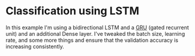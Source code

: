 # Classification using LSTM

In this example I'm using a bidirectional LSTM and a [GRU](https://www.tensorflow.org/api_docs/python/tf/keras/layers/GRU?hl=en) (gated recurrent unit) and an additional Dense layer. I've tweaked the batch size, learning rate, and some more things and ensure that the validation accuracy is increasing consistently.